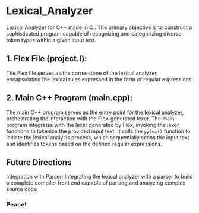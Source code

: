 # Lexical_Analyzer
Lexical Analyzer for C++ made in C.. The primary objective is to construct a sophisticated program capable of recognizing and categorizing diverse token types within a given input text.
## 1. Flex File (project.l): 
The Flex file serves as the cornerstone of the lexical analyzer, encapsulating the lexical rules expressed in 
the form of regular expressions

## 2. Main C++ Program (main.cpp): 
The main C++ program serves as the entry point for the lexical analyzer, orchestrating the interaction 
with the Flex-generated lexer.  The main program integrates with the lexer generated by Flex, invoking the 
lexer functions to tokenize the provided input text. It calls the `yylex()` function to initiate the lexical 
analysis process, which sequentially scans the input text and identifies tokens based on the defined 
regular expressions. 

## Future Directions
Integration with Parser: Integrating the lexical analyzer with a parser to build a complete compiler 
front end capable of parsing and analyzing complex source code

### Peace!
